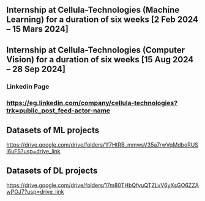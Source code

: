 ## Internship at Cellula-Technologies (Machine Learning) for a duration of six weeks [2 Feb 2024 – 15 Mars 2024]
## Internship at Cellula-Technologies (Computer Vision) for a duration of six weeks [15 Aug 2024 – 28 Sep 2024]

### Linkedin Page
### https://eg.linkedin.com/company/cellula-technologies?trk=public_post_feed-actor-name

## Datasets of ML projects
https://drive.google.com/drive/folders/1f7HtRB_mmwsV35a7rwVqMdboRUSl6uFS?usp=drive_link

## Datasets of DL projects
https://drive.google.com/drive/folders/17m80THbQfvuQTZLvV6yXsGO6ZZAwPOJ7?usp=drive_link
